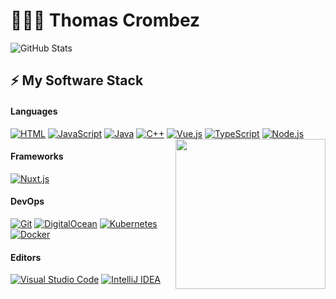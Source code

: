 # 👨🏻‍💻 Thomas Crombez

![GitHub Stats](https://github-readme-stats.vercel.app/api?username=thomascrmbz&hide_title=true&show_icons=true&count_private=true&include_all_commits=true&hide_border=true)

## ⚡ My Software Stack

#### Languages

[![HTML](https://img.shields.io/static/v1?label=&message=HTML&color=ff751a&logo=HTML5&logoColor=FFFFFF)](https://developer.mozilla.org/en-US/docs/Web/Guide/HTML/HTML5)
[![JavaScript](https://img.shields.io/static/v1?label=&message=JavaScript&color=F1E05A&logo=javascript&logoColor=FFFFFF)](https://developer.mozilla.org/en-US/docs/Web/JavaScript)
[![Java](https://img.shields.io/static/v1?label=&message=Java&color=007396&logo=java&logoColor=FFFFFF)](https://www.java.com/en/)
[![C++](https://img.shields.io/static/v1?label=&message=C%2B%2B&color=00599C&logo=C%2B%2B&logoColor=FFFFFF)](https://isocpp.org/)
[![Vue.js](https://img.shields.io/static/v1?label=&message=Vue.js&color=4FC08D&logo=vue.js&logoColor=FFFFFF)](https://vuejs.org)
[![TypeScript](https://img.shields.io/static/v1?label=&message=TypeScript&color=007ACC&logo=typescript&logoColor=white)](https://www.typescriptlang.org)
[![Node.js](https://img.shields.io/static/v1?label=&message=Node.js&color=47d147&logo=node.js&logoColor=FFFFFF)](https://nodejs.org/en/)
<img align='right' height="240px" src="https://github-readme-stats.vercel.app/api/top-langs/?username=thomascrmbz">

#### Frameworks

[![Nuxt.js](https://img.shields.io/static/v1?label=&message=Nuxt.js&color=00C58E&logo=nuxt.js&logoColor=FFFFFF)](https://nuxtjs.org)

#### DevOps

[![Git](https://img.shields.io/static/v1?label=&message=Git&color=F05032&logo=git&logoColor=FFFFFF)](https://git-scm.com)
[![DigitalOcean](https://img.shields.io/static/v1?label=&message=DigitalOcean&color=0080FF&logo=digitalocean&logoColor=FFFFFF)](https://digitalocean.com)
[![Kubernetes](https://img.shields.io/static/v1?label=&message=Kubernetes&color=3D6DE6&logo=kubernetes&logoColor=white)](https://kubernetes.io/)
[![Docker](https://img.shields.io/static/v1?label=&message=Docker&color=4FA1EF&logo=docker&logoColor=white)](https://www.docker.com/)

#### Editors

[![Visual Studio Code](https://img.shields.io/static/v1?label=&message=Visual%20Studio%20Code&color=4FA1EF&logo=visual-studio-code&logoColor=white)](https://code.visualstudio.com)
[![IntelliJ IDEA](https://img.shields.io/static/v1?label=&message=IntelliJ%20IDEA&color=000000&logo=intellij-idea&logoColor=white)](https://www.jetbrains.com/idea/)
<!--
## Projects

| 🛠 Project | ⭐ Stars | 📚 Forks | 🛎 Issues | 📬 Pull Requests |
| :---| :---: | :---: | :---: | :---: |
| [![Lego Set Builder](https://github-readme-stats.vercel.app/api/pin/?username=thomascrmbz&repo=lego-set-builder&hide_border=true)](https://github.com/thomascrmbz/lego-set-builder) | ![Stars](https://img.shields.io/github/stars/thomascrmbz/lego-set-builder?style=flat&label=&message=&color=FFE953) | ![Forks](https://img.shields.io/github/forks/thomascrmbz/lego-set-builder?style=flat&label=&message=&color=0080FF) | ![Issues](https://img.shields.io/github/issues/thomascrmbz/lego-set-builder?style=flat&label=&message=&color=28a745) <br> ![Issues](https://img.shields.io/github/issues-closed/thomascrmbz/lego-set-builder?style=flat&label=&message=&color=cb2431) | ![Pull Requests](https://img.shields.io/github/issues-pr/thomascrmbz/lego-set-builder?style=flat&label=&message=&color=28a745) <br> ![Pull Requests](https://img.shields.io/github/issues-pr-closed/thomascrmbz/lego-set-builder?style=flat&label=&message=&color=7D00FF) |
| [![DigitalOcean API Java](https://github-readme-stats.vercel.app/api/pin/?username=jeevatkm&repo=digitalocean-api-java&hide_border=true)](https://github.com/thomascrmbz/digitalocean-api-java) | ![Stars](https://img.shields.io/github/stars/jeevatkm/digitalocean-api-java?style=flat&label=&message=&color=FFE953) | ![Forks](https://img.shields.io/github/forks/jeevatkm/digitalocean-api-java?style=flat&label=&message=&color=0080FF) | ![Issues](https://img.shields.io/github/issues/jeevatkm/digitalocean-api-java?style=flat&label=&message=&color=28a745) <br> ![Issues](https://img.shields.io/github/issues-closed/jeevatkm/digitalocean-api-java?style=flat&label=&message=&color=cb2431) | ![Pull Requests](https://img.shields.io/github/issues-pr/jeevatkm/digitalocean-api-java?style=flat&label=&message=&color=28a745) <br> ![Pull Requests](https://img.shields.io/github/issues-pr-closed/jeevatkm/digitalocean-api-java?style=flat&label=&message=&color=7D00FF) |

-->
